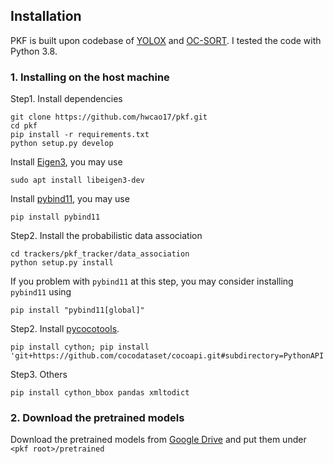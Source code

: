 ## Installation
PKF is built upon codebase of [YOLOX](https://github.com/Megvii-BaseDetection/YOLOX) and [OC-SORT](https://github.com/noahcao/OC_SORT). I tested the code with Python 3.8. 

### 1. Installing on the host machine
Step1. Install dependencies
```shell
git clone https://github.com/hwcao17/pkf.git
cd pkf
pip install -r requirements.txt
python setup.py develop
```

Install [Eigen3](https://eigen.tuxfamily.org/dox/GettingStarted.html), you may use
```shell
sudo apt install libeigen3-dev
```

Install [pybind11](https://pybind11.readthedocs.io/en/latest/installing.html#include-with-pypi), you may use
```shell
pip install pybind11
```

Step2. Install the probabilistic data association
```shell
cd trackers/pkf_tracker/data_association
python setup.py install
```
If you problem with `pybind11` at this step, you may consider installing `pybind11` using
```shell
pip install "pybind11[global]"
```

Step2. Install [pycocotools](https://github.com/cocodataset/cocoapi).

```shell
pip install cython; pip install 'git+https://github.com/cocodataset/cocoapi.git#subdirectory=PythonAPI'
```

Step3. Others
```shell
pip install cython_bbox pandas xmltodict
```


### 2. Download the pretrained models

Download the pretrained models from [Google Drive](https://drive.google.com/drive/folders/1LnhZVJlpufUnWuObZASIN1KwfhuvT_a8) and put them under `<pkf root>/pretrained`